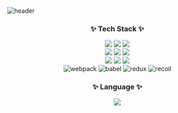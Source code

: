 ![header](https://capsule-render.vercel.app/api?type=waving&color=1895ff&fontAlign=53&fontAlignY=40&fontColor=ffffff&animation=fadeIn&height=190&section=header&text=YunJu%20Github)
<div  align="center"><h3>✨ Tech Stack ✨</h3>
<img src ="https://img.shields.io/badge/HTML5-E34F26.svg?&style=flat&logo=HTML5&logoColor=white"/> <img src ="https://img.shields.io/badge/CSS3-1572B6.svg?&style=flat&logo=CSS3&logoColor=white"/> <img src ="https://img.shields.io/badge/JavaScriipt-F7DF1E.svg?&style=flat&logo=JavaScript&logoColor=black"/> <br/>
 <img src="https://img.shields.io/badge/react-61DAFB?style=flat&logo=react&logoColor=black"/> <img src="https://img.shields.io/badge/typescript-3178C6.svg?style=flat&logo=typescript&logoColor=white"/> <img src="https://img.shields.io/badge/next.js-white.svg?style=flat&logo=nextdotjs&logoColor=black"/>
<br/>
<img src="https://img.shields.io/badge/sass-CC6699.svg?style=flat&logo=sass&logoColor=white"/> <img src="https://img.shields.io/badge/tailwindcss-06B6D4.svg?style=flat&logo=tailwindcss&logoColor=white"/> <img src="https://img.shields.io/badge/styledcomponents-DB7093.svg?style=flat&logo=styledcomponents&logoColor=white"/>
<br/>
<img alt="webpack" src="https://img.shields.io/badge/webpack-8DD6F9.svg?style=flat&logo=webpack&logoColor=black"/> <img alt="babel" src="https://img.shields.io/badge/babel-F9DC3E.svg?style=flat&logo=babel&logoColor=black"/>
<img alt="redux" src="https://img.shields.io/badge/redux-764ABC.svg?style=flat&logo=redux&logoColor=white"/> <img alt="recoil" src="https://img.shields.io/badge/recoil-3578E5.svg?style=flat&logo=recoil&logoColor=white"/>
<h3>✨ Language ✨</h3>	<img src="https://github-readme-stats.vercel.app/api/top-langs/?username=Yduuduu&layout=compact"><br><br></div>
